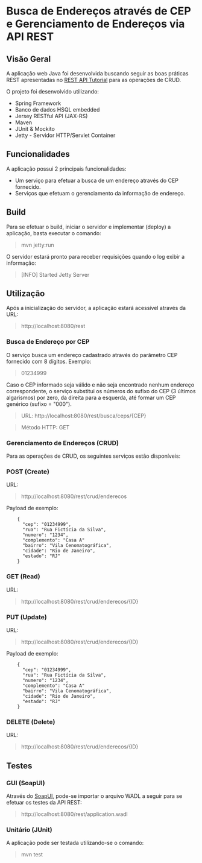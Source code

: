 # Busca de Endereços através de CEP e Gerenciamento de Endereços via API REST

## Visão Geral
A aplicação web Java foi desenvolvida buscando seguir as boas práticas REST apresentadas no [REST API Tutorial](http://www.restapitutorial.com/index.html) para as operações de CRUD.

O projeto foi desenvolvido utilizando:
* Spring Framework
* Banco de dados HSQL embedded
* Jersey RESTful API (JAX-RS)
* Maven 
* JUnit & Mockito
* Jetty - Servidor HTTP/Servlet Container

## Funcionalidades
A aplicação possui 2 principais funcionalidades:
* Um serviço para efetuar a busca de um endereço através do CEP fornecido.
* Serviços que efetuam o gerenciamento da informação de endereço.

## Build
Para se efetuar o build, iniciar o servidor e implementar (deploy) a aplicação, basta executar o comando:

> mvn jetty:run

O servidor estará pronto para receber requisições quando o log exibir a informação:

> [INFO] Started Jetty Server

## Utilização

Após a inicialização do servidor, a aplicação estará acessível através da URL:
> http://localhost:8080/rest

### Busca de Endereço por CEP

O serviço busca um endereço cadastrado através do parâmetro CEP fornecido com 8 dígitos. Exemplo:
> 01234999

Caso o CEP informado seja válido e não seja encontrado nenhum endereço correspondente, o serviço substitui os números do sufixo do CEP (3 últimos algarismos) por zero, da direita para a esquerda, até formar um CEP genérico (sufixo = "000").

> URL: http://localhost:8080/rest/busca/ceps/{CEP}

> Método HTTP: GET

### Gerenciamento de Endereços (CRUD)

Para as operações de CRUD, os seguintes serviços estão disponíveis:

### POST (Create)
URL: 
> http://localhost:8080/rest/crud/enderecos

Payload de exemplo:

        {
          "cep": "01234999",
          "rua": "Rua Fictícia da Silva",
          "numero": "1234",
          "complemento": "Casa A"
          "bairro": "Vila Cenomatográfica",
          "cidade": "Rio de Janeiro",
          "estado": "RJ"
        }

### GET (Read)
URL: 
> http://localhost:8080/rest/crud/enderecos/{ID}

### PUT (Update)
URL:
> http://localhost:8080/rest/crud/enderecos/{ID}

Payload de exemplo:

        {
          "cep": "01234999",
          "rua": "Rua Fictícia da Silva",
          "numero": "1234",
          "complemento": "Casa A"
          "bairro": "Vila Cenomatográfica",
          "cidade": "Rio de Janeiro",
          "estado": "RJ"
        }

### DELETE (Delete)
URL:
> http://localhost:8080/rest/crud/enderecos/{ID}

## Testes
### GUI (SoapUI)
Através do [SoapUI](http://www.soapui.org/downloads/soapui/open-source.html), pode-se importar o arquivo WADL a seguir para se efetuar os testes da API REST:
> http://localhost:8080/rest/application.wadl

### Unitário (JUnit)
A aplicação pode ser testada utilizando-se o comando:
> mvn test
